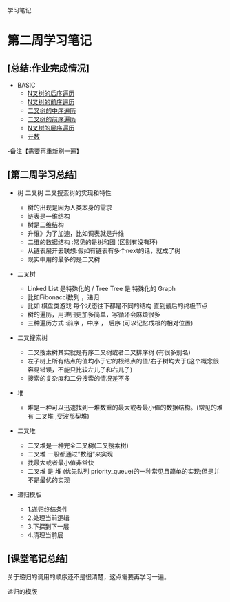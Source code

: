 学习笔记



# 第二周学习笔记
## [总结:作业完成情况]
- BASIC
    - [N叉树的后序遍历](./postorder.java)
    - [N叉树的前序遍历](./preorder.java)
    - [二叉树的中序遍历](./inorderTraversal.java)
    - [二叉树的前序遍历](./preorderTraversal.java)
    - [N叉树的层序遍历](./levelOrder.java)
    - [丑数](./choushu.java)

-备注【需要再重新刷一遍】

## [第二周学习总结]

- 树 二叉树 二叉搜索树的实现和特性 
    - 树的出现是因为人类本身的需求
    - 链表是一维结构
    - 树是二维结构
    - 升维》为了加速，比如调表就是升维
    - 二维的数据结构 :常见的是树和图 (区别有没有环)
    - 从链表展开去联想:假如有链表有多个next的话，就成了树 
    - 现实中用的最多的是二叉树 

- 二叉树 
    - Linked List 是特殊化的 / Tree Tree 是 特殊化的 Graph
    - 比如Fibonacci数列 ，递归
    - 比如 棋盘类游戏 每个状态往下都是不同的结构 直到最后的终极节点
    - 树的遍历，用递归更加多简单，写循环会麻烦很多
    - 三种遍历方式 :前序 ，中序 ， 后序 (可以记忆成根的相对位置)
    
- 二叉搜索树
    - 二叉搜索树其实就是有序二叉树或者二叉排序树 (有很多别名)
    - 左子树上所有结点的值均小于它的根结点的值/右子树均大于(这个概念很容易错误，不能只比较左儿子和右儿子)
    - 搜索的复杂度和二分搜索的情况差不多
    
- 堆
    - 堆是一种可以迅速找到一堆数重的最大或者最小值的数据结构。(常见的堆有 二叉堆 ,斐波那契堆) 
    
- 二叉堆
    - 二叉堆是一种完全二叉树(二叉搜索树)
    - 二叉堆 一般都通过”数组”来实现 
    - 找最大或者最小值非常快 
    - 二叉堆 是 堆 (优先队列 priority_queue)的一种常见且简单的实现;但是并不是最优的实现
   
- 递归模版
    - 1.递归终结条件
    - 2.处理当前逻辑
    - 3.下探到下一层
    - 4.清理当前层
    
    
    

## [课堂笔记总结]
关于递归的调用的顺序还不是很清楚，这点需要再学习一遍。

递归的模版



